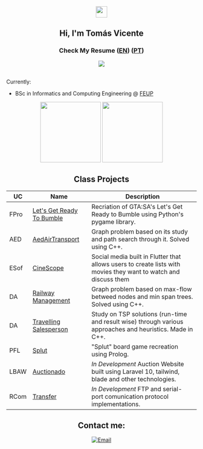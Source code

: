 <div align = "center">
<img href="center" src="https://raw.githubusercontent.com/MartinHeinz/MartinHeinz/master/wave.gif" width="30px">
<h2 align = "center" >Hi, I'm Tomás Vicente</h2>
<h3>Check My Resume (<a href="https://github.com/tomasvicente3/tomasvicente3/blob/main/CV_EN_Tomas_Vicente_2023.pdf">EN</a>) (<a href="https://github.com/tomasvicente3/tomasvicente3/blob/main/CV_PT_Tomas_Vicente_2023.pdf">PT</a>)</h3>
  <img src="https://komarev.com/ghpvc/?username=tomasvicente3&color=blue&style=for-the-badge"></img>
</div>
<br>

Currently:
- BSc in Informatics and Computing Engineering @ [FEUP](https://sigarra.up.pt/feup/pt/web_page.inicial) <br>

<div align="center">
  <img height="160em" src="https://github-readme-stats.vercel.app/api?username=tomasvicente3&show_icons=true&theme=dracula&include_all_commits=true&count_private=true"/>
  <img height="160em" src="https://github-readme-stats.vercel.app/api/top-langs/?username=tomasvicente3&layout=compact&langs_count=7&theme=dracula&hide=HTML,CSS"/>
</div>

<h2 align = "center" >Class Projects</h2>
<p align = "center">

| UC   | Name      | Description                                                                                                                                                   |
|------|-----------|---------------------------------------------------------------------------------------------------------------------------------------------------------------|
| FPro | [Let's Get Ready To Bumble](https://github.com/tomasvicente3/FPro-LGRTB) | Recriation of GTA:SA's Let's Get Ready to Bumble using Python's pygame library.|
| AED | [AedAirTransport](https://github.com/tomasvicente3/AedAirTransport) | Graph problem based on its study and path search through it. Solved using C++. |
| ESof | [CineScope](https://github.com/tomasvicente3/esof-CineScope)| Social media built in Flutter that allows users to create lists with movies they want to watch and discuss them|
| DA | [Railway Management](https://github.com/tomasvicente3/DA-RailwayManagement)| Graph problem based on max-flow betweed nodes and min span trees. Solved using C++.|
| DA | [Travelling Salesperson](https://github.com/tomasvicente3/DA-TravellingSalesperson) | Study on TSP solutions (run-time and result wise) through various approaches and heuristics. Made in C++.|
| PFL | [Splut](https://github.com/tomasvicente3/pfl-splut) | "Splut" board game recreation using Prolog. |
| LBAW | [Auctionado]() | *In Development* Auction Website built using Laravel 10, tailwind, blade and other technologies. |
| RCom | [Transfer]() | *In Development* FTP and serial-port comunication protocol implementations. |

<!--| AED | [HorariosL.EIC](https://github.com/tomasvicente3/HorariosLEIC) | Abstract Data Types problem based on the creation and edit of schedules.|
| LDTS | [Bomberman](https://github.com/tomasvicente3/ldts-bomberman) | Bomberman recreation using Java with a Test-Driven methodology for the LDTS class. |
| BDad | []() | |
| LCom | [Gartic?]() | |
| LTW | [Tickets](https://github.com/tomasvicente3/ltw-tickets) | Ticketing and Client Support Website built for the LTW class using basic HTML, CSS, PHP and JavaScript knowledge |-->

<h2 align = "center" >Contact me:</h2>
<p align="center">
<a href="mailto:tasvicente@gmail.com" >
  <img align="center" title="Email" src="https://camo.githubusercontent.com/571384769c09e0c66b45e39b5be70f68f552db3e2b2311bc2064f0d4a9f5983b/68747470733a2f2f696d672e736869656c64732e696f2f62616467652f476d61696c2d4431343833363f7374796c653d666f722d7468652d6261646765266c6f676f3d676d61696c266c6f676f436f6c6f723d7768697465"/>
</a>
</p>

